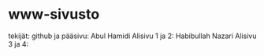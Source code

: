 # www-sivusto
tekijät:
github ja pääsivu: Abul Hamidi
Alisivu 1 ja 2: Habibullah Nazari
Alisivu 3 ja 4: 
